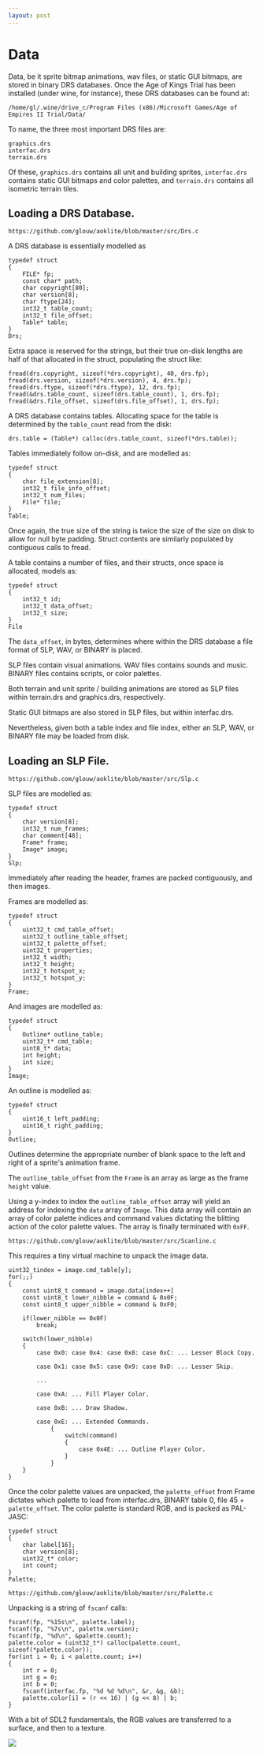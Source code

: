 ```yaml
---
layout: post
---
```


# Data

Data, be it sprite bitmap animations, wav files, or static GUI bitmaps, are stored in binary DRS databases. Once
the Age of Kings Trial has been installed (under wine, for instance), these DRS databases can be found at:

    /home/gl/.wine/drive_c/Program Files (x86)/Microsoft Games/Age of Empires II Trial/Data/

To name, the three most important DRS files are:

    graphics.drs
    interfac.drs
    terrain.drs

Of these, `graphics.drs` contains all unit and building sprites, `interfac.drs` contains static GUI bitmaps and color palettes,
and `terrain.drs` contains all isometric terrain tiles.

## Loading a DRS Database.

`https://github.com/glouw/aoklite/blob/master/src/Drs.c`

A DRS database is essentially modelled as

    typedef struct
    {
        FILE* fp;
        const char* path;
        char copyright[80];
        char version[8];
        char ftype[24];
        int32_t table_count;
        int32_t file_offset;
        Table* table;
    }
    Drs;

Extra space is reserved for the strings, but their true on-disk lengths are half of that allocated in the struct,
populating the struct like:

    fread(drs.copyright, sizeof(*drs.copyright), 40, drs.fp);
    fread(drs.version, sizeof(*drs.version), 4, drs.fp);
    fread(drs.ftype, sizeof(*drs.ftype), 12, drs.fp);
    fread(&drs.table_count, sizeof(drs.table_count), 1, drs.fp);
    fread(&drs.file_offset, sizeof(drs.file_offset), 1, drs.fp);

A DRS database contains tables. Allocating space for the table is determined by the `table_count` read from the disk:

    drs.table = (Table*) calloc(drs.table_count, sizeof(*drs.table));

Tables immediately follow on-disk, and are modelled as:

    typedef struct
    {
        char file_extension[8];
        int32_t file_info_offset;
        int32_t num_files;
        File* file;
    }
    Table;

Once again, the true size of the string is twice the size of the size on disk to allow for null byte padding. Struct contents
are similarly populated by contiguous calls to fread.

A table contains a number of files, and their structs, once space is allocated, models as:

    typedef struct
    {
        int32_t id;
        int32_t data_offset;
        int32_t size;
    }
    File

The `data_offset`, in bytes, determines where within the DRS database a file format of SLP, WAV, or BINARY is placed.

SLP files contain visual animations. WAV files contains sounds and music. BINARY files contains scripts, or color palettes.

Both terrain and unit sprite / building animations are stored as SLP files within terrain.drs and graphics.drs, respectively.

Static GUI bitmaps are also stored in SLP files, but within interfac.drs.

Nevertheless, given both a table index and file index, either an SLP, WAV, or BINARY file may be loaded from disk.

## Loading an SLP File.

`https://github.com/glouw/aoklite/blob/master/src/Slp.c`

SLP files are modelled as:

    typedef struct
    {
        char version[8];
        int32_t num_frames;
        char comment[48];
        Frame* frame;
        Image* image;
    }
    Slp;

Immediately after reading the header, frames are packed contiguously, and then images.

Frames are modelled as:

    typedef struct
    {
        uint32_t cmd_table_offset;
        uint32_t outline_table_offset;
        uint32_t palette_offset;
        uint32_t properties;
        int32_t width;
        int32_t height;
        int32_t hotspot_x;
        int32_t hotspot_y;
    }
    Frame;

And images are modelled as:

    typedef struct
    {
        Outline* outline_table;
        uint32_t* cmd_table;
        uint8_t* data;
        int height;
        int size;
    }
    Image;


An outline is modelled as:

    typedef struct
    {
        uint16_t left_padding;
        uint16_t right_padding;
    }
    Outline;

Outlines determine the appropriate number of blank space to the left and right of a sprite's animation frame.

The `outline_table_offset` from the `Frame` is an array as large as the frame `height` value.

Using a y-index to index the `outline_table_offset` array will yield an address for indexing
the `data` array of `Image`. This data array will contain an array of color palette indices
and command values dictating the blitting action of the color palette values. The array is finally
terminated with `0xFF`.

`https://github.com/glouw/aoklite/blob/master/src/Scanline.c`

This requires a tiny virtual machine to unpack the image data.

    uint32_tindex = image.cmd_table[y];
    for(;;)
    {
        const uint8_t command = image.data[index++]
        const uint8_t lower_nibble = command & 0x0F;
        const uint8_t upper_nibble = command & 0xF0;

        if(lower_nibble == 0x0F)
            break;

        switch(lower_nibble)
        {
            case 0x0: case 0x4: case 0x8: case 0xC: ... Lesser Block Copy.

            case 0x1: case 0x5: case 0x9: case 0xD: ... Lesser Skip.

            ...

            case 0xA: ... Fill Player Color.

            case 0xB: ... Draw Shadow.

            case 0xE: ... Extended Commands.
                {
                    switch(command)
                    {
                        case 0x4E: ... Outline Player Color.
                    }
                }
        }
    }

Once the color palette values are unpacked, the `palette_offset` from Frame dictates which
palette to load from interfac.drs, BINARY table 0, file 45 + `palette_offset`.
The color palette is standard RGB, and is packed as PAL-JASC:

    typedef struct
    {
        char label[16];
        char version[8];
        uint32_t* color;
        int count;
    }
    Palette;

`https://github.com/glouw/aoklite/blob/master/src/Palette.c`

Unpacking is a string of `fscanf` calls:

    fscanf(fp, "%15s\n", palette.label);
    fscanf(fp, "%7s\n", palette.version);
    fscanf(fp, "%d\n", &palette.count);
    palette.color = (uint32_t*) calloc(palette.count, sizeof(*palette.color));
    for(int i = 0; i < palette.count; i++)
    {
        int r = 0;
        int g = 0;
        int b = 0;
        fscanf(interfac.fp, "%d %d %d\n", &r, &g, &b);
        palette.color[i] = (r << 16) | (g << 8) | b;
    }

With a bit of SDL2 fundamentals, the RGB values are transferred to a surface, and then to a texture.

![](/images/aoklite/Peek-2019-04-06-06-59.gif)
